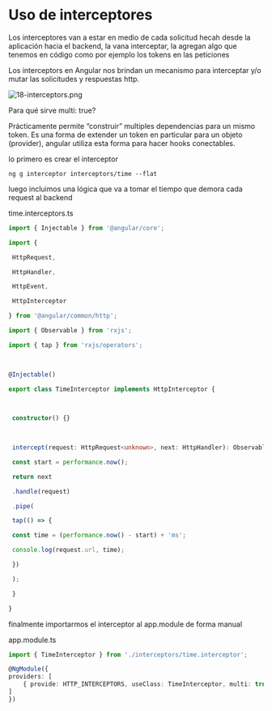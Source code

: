 # Uso de interceptores

Los interceptores van a estar en medio de cada solicitud hecah desde la aplicación hacia el backend, la vana interceptar, la agregan algo que tenemos en código como por ejemplo los tokens en las peticiones

Los interceptors en Angular nos brindan un mecanismo para interceptar y/o mutar las solicitudes y respuestas http.  

![18-interceptors.png](https://static.platzi.com/media/user_upload/18-interceptors-1c1ac484-55f3-443f-a313-151c014fe693.jpg)

Para qué sirve multi: true?

Prácticamente permite “construir” multiples dependencias para un mismo token. Es una forma de extender un token en particular para un objeto (provider), angular utiliza esta forma para hacer hooks conectables.

lo primero es crear el interceptor

```
ng g interceptor interceptors/time --flat

```

luego incluimos una lógica que va a tomar el tiempo que demora cada request al backend

time.interceptors.ts
```ts
import { Injectable } from '@angular/core';

import {

 HttpRequest,

 HttpHandler,

 HttpEvent,

 HttpInterceptor

} from '@angular/common/http';

import { Observable } from 'rxjs';

import { tap } from 'rxjs/operators';

  

@Injectable()

export class TimeInterceptor implements HttpInterceptor {

  

 constructor() {}

  

 intercept(request: HttpRequest<unknown>, next: HttpHandler): Observable<HttpEvent<unknown>> {

 const start = performance.now();

 return next

 .handle(request)

 .pipe(

 tap(() => {

 const time = (performance.now() - start) + 'ms';

 console.log(request.url, time);

 })

 );

 }

}
```

finalmente importarmos el interceptor al app.module de forma manual

app.module.ts
```ts
import { TimeInterceptor } from './interceptors/time.interceptor';

@NgModule({
providers: [
	{ provide: HTTP_INTERCEPTORS, useClass: TimeInterceptor, multi: true }
]
})
```